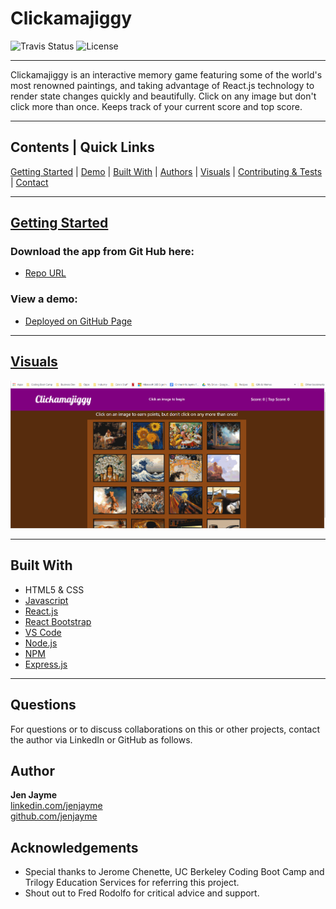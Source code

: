 # Clickamajiggy
![Travis Status](https://img.shields.io/travis/:jenjayme/:clickamajiggy)
![License](https://img.shields.io/github/license/jenjayme/clickamajiggy)
<hr>

Clickamajiggy is an interactive memory game featuring some of the world's most renowned paintings, and taking advantage of React.js technology to render state changes quickly and beautifully.  Click on any image but don't click more than once.  Keeps track of your current score and top score.

<hr>

## Contents | Quick Links
[Getting Started](#start)     |     [Demo](#demo)     |     [Built With](#built)     |     [Authors](#author)     |     [Visuals](#visuals)     |     [Contributing & Tests](Contributing.md)     |     [Contact](#contact)

<hr>

## [Getting Started](#start)

### Download the app from Git Hub here:
* [Repo URL](https://github.com/jenjayme/clickamajiggy)

### <a id="demo">View a demo:</a> 
* [Deployed on GitHub Page](https://jenjayme.github.io/clickamajiggy/#demo)
<hr>

## [Visuals](#visuals)


![Example Gif](clickamajiggy/public/art/example.gif)

<hr>

## <a id="built">Built With</a>
* HTML5 & CSS
* [Javascript](https://www.javascript.com/)
* [React.js](https://reactjs.org/)
* [React Bootstrap](https://react-bootstrap.github.io/)
* [VS Code](https://code.visualstudio.com/)
* [Node.js](https://nodejs.org/)
* [NPM](https://www.npmjs.com/)
* [Express.js](https://expressjs.com/)

<hr>

## <a id="contact">Questions</a>
For questions or to discuss collaborations on this or other projects, contact the author via LinkedIn or GitHub as follows.

## <a id="author">Author</a>

**Jen Jayme**<br>
[linkedin.com/jenjayme](https://www.linkedin.com/in/jenjayme)<br>
[github.com/jenjayme](https://github.com/JenJayme)


## Acknowledgements
* Special thanks to Jerome Chenette, UC Berkeley Coding Boot Camp and Trilogy Education Services for referring this project.
* Shout out to Fred Rodolfo for critical advice and support.